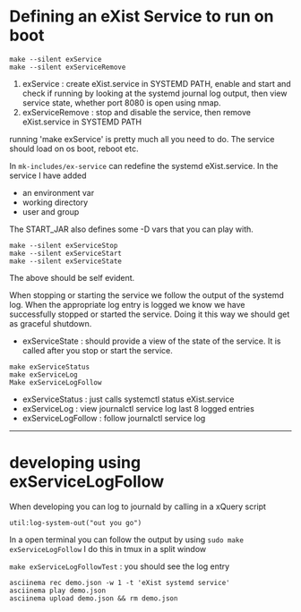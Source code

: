 
# Defining an eXist Service to run on boot

```
make --silent exService
make --silent exServiceRemove
```
1. exService :  create eXist.service in SYSTEMD PATH, enable and start and check if running by looking at the systemd journal log output, then view service state, whether port 8080 is open using nmap.  
2. exServiceRemove : stop and disable the service, then remove eXist.service in SYSTEMD PATH

running 'make exService' is pretty much all you need to do. The service should load on os boot, reboot etc.

In `mk-includes/ex-service` can redefine the systemd  eXist.service.
In the service I have added 
- an environment var
- working directory
- user and group 

The START_JAR also defines some -D vars that you can play with.

```
make --silent exServiceStop
make --silent exServiceStart
make --silent exServiceState
```
The above should be self evident.

When stopping or starting the service we follow the output of the systemd log. 
When the appropriate log entry is logged we know we have successfully stopped 
or started the service. Doing it this way we should get as graceful shutdown.

- exServiceState : should provide a view of the state of the service. It is called after you stop or start the service.

```
make exServiceStatus
make exServiceLog
Make exServiceLogFollow
```

- exServiceStatus :    just calls systemctl status  eXist.service
- exServiceLog :       view journalctl service log last 8 logged entries
- exServiceLogFollow : follow journalctl service log

--------------------------------------------------------------

# developing using  exServiceLogFollow 

When developing you can log to journald by calling in a xQuery script

```
util:log-system-out("out you go")
```

In a open terminal you can follow the output by using `sudo make exServiceLogFollow`
I do this in tmux in a split window

`make exServiceLogFollowTest` : you should see  the log entry

```
asciinema rec demo.json -w 1 -t 'eXist systemd service'
asciinema play demo.json
asciinema upload demo.json && rm demo.json
```
